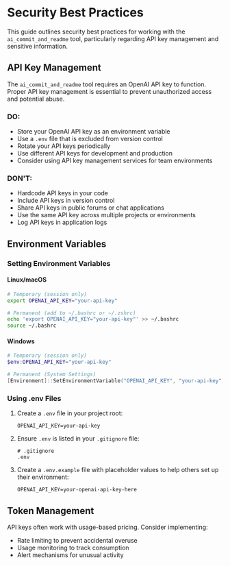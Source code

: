 # Security Best Practices

This guide outlines security best practices for working with the `ai_commit_and_readme` tool, particularly regarding API key management and sensitive information.

## API Key Management

The `ai_commit_and_readme` tool requires an OpenAI API key to function. Proper API key management is essential to prevent unauthorized access and potential abuse.

### DO:

- Store your OpenAI API key as an environment variable
- Use a `.env` file that is excluded from version control
- Rotate your API keys periodically
- Use different API keys for development and production
- Consider using API key management services for team environments

### DON'T:

- Hardcode API keys in your code
- Include API keys in version control
- Share API keys in public forums or chat applications
- Use the same API key across multiple projects or environments
- Log API keys in application logs

## Environment Variables

### Setting Environment Variables

#### Linux/macOS

```bash
# Temporary (session only)
export OPENAI_API_KEY="your-api-key"

# Permanent (add to ~/.bashrc or ~/.zshrc)
echo 'export OPENAI_API_KEY="your-api-key"' >> ~/.bashrc
source ~/.bashrc
```

#### Windows

```powershell
# Temporary (session only)
$env:OPENAI_API_KEY="your-api-key"

# Permanent (System Settings)
[Environment]::SetEnvironmentVariable("OPENAI_API_KEY", "your-api-key", "User")
```

### Using .env Files

1. Create a `.env` file in your project root:
   ```
   OPENAI_API_KEY=your-api-key
   ```

2. Ensure `.env` is listed in your `.gitignore` file:
   ```
   # .gitignore
   .env
   ```

3. Create a `.env.example` file with placeholder values to help others set up their environment:
   ```
   OPENAI_API_KEY=your-openai-api-key-here
   ```

## Token Management

API keys often work with usage-based pricing. Consider implementing:

- Rate limiting to prevent accidental overuse
- Usage monitoring to track consumption
- Alert mechanisms for unusual activity
